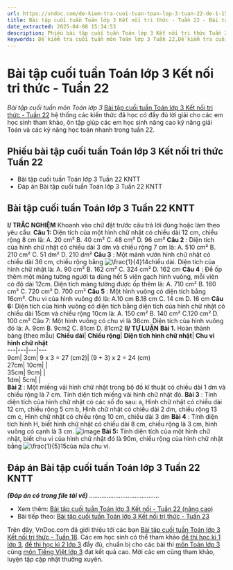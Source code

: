 ```yaml
---
url: https://vndoc.com/de-kiem-tra-cuoi-tuan-toan-lop-3-tuan-22-de-1-152221
title: Bài tập cuối tuần Toán lớp 3 Kết nối tri thức - Tuần 22 - Bài tập cuối tuần môn Toán lớp 3 - VnDoc.com
date_extracted: 2025-04-08 15:34:53
description: Phiếu bài tập cuối tuần Toán lớp 3 Kết nối tri thức Tuần 22 bao gồm lời giải chi tiết cho từng bài tập giúp các em học sinh ôn tập, nâng cao kỹ năng giải Toán lớp 3 của mình.
keywords: Đề kiểm tra cuối tuần môn Toán lớp 3 Tuần 22,Đề kiểm tra cuối tuần môn Toán lớp 3,Bài tập cuối tuần môn Toán lớp 3,giải Toán lớp 3,giải bài tập toán 3,toán lớp 3,bài tập toán lớp 3,giúp tôi giải toán lớp 3,phiếu Bài tập cuối tuần lớp 3,Bài tập cuối tuần lớp 3,Bài tập cuối tuần lớp 3 tuần 22,Phiếu bài tập cuối tuần Toán lớp 3 Kết nối tri thức Tuần 22
---
```


# Bài tập cuối tuần Toán lớp 3 Kết nối tri thức - Tuần 22
 _Bài tập cuối tuần môn Toán lớp 3_
[Bài tập cuối tuần Toán lớp 3 Kết nối tri thức - Tuần 22](<https://vndoc.com/de-kiem-tra-cuoi-tuan-toan-lop-3-tuan-22-de-1-152221>) hệ thống các kiến thức đã học có đầy đủ lời giải cho các em học sinh tham khảo, ôn tập giúp các em học sinh nâng cao kỹ năng giải Toán và các kỹ năng học toán nhanh trong tuần 22.
## **Phiếu bài tập cuối tuần Toán lớp 3 Kết nối tri thức Tuần 22**
  * Bài tập cuối tuần Toán lớp 3 Tuần 22 KNTT
  * Đáp án Bài tập cuối tuần Toán lớp 3 Tuần 22 KNTT

## Bài tập cuối tuần Toán lớp 3 Tuần 22 KNTT
**I/ TRẮC NGHIỆM**
Khoanh vào chữ đặt trước câu trả lời đúng hoặc làm theo yêu cầu:
**Câu 1:** Diện tích của một hình chữ nhật có chiều dài 12 cm, chiều rộng 8 cm là:
A. 20 cm²
B. 40 cm²
C. 48 cm²
D. 96 cm²
**Câu 2** : Diện tích của hình chữ nhật có chiều dài 3 dm và chiều rộng 7 cm là:
A. 510 cm²
B. 210 cm²
C. 51 dm²
D. 210 dm²
**Câu 3** : Một mảnh vườn hình chữ nhật có chiều dài 36 cm, chiều rộng bằng ![\\frac{1}{4}](https://i.vdoc.vn/data/image/blank.png)14chiều dài. Diện tích của hình chữ nhật là:
A. 90 cm²
B. 162 cm²
C. 324 cm²
D. 162 cm
**Câu 4** : Để ốp thêm một mảng tường người ta dùng hết 5 viên gạch hình vuông, mỗi viên có độ dài 12cm. Diện tích mảng tường được ốp thêm là:
A. 710 cm²
B. 160 cm²
C. 720 cm²
D. 700 cm²
**Câu 5** : Một hình vuông có diện tích bằng 16cm². Chu vi của hình vuông đó là:
A.10 cm
B.18 cm
C. 14 cm
D. 16 cm
**Câu 6:** Diện tích của hình vuông có diện tích bằng diện tích của hình chữ nhật có chiều dài 15cm và chiều rộng 10cm là:
A. 150 cm²
B. 140 cm²
C.120 cm²
D. 100 cm²
Câu 7: Một hình vuông có chu vi là 36cm. Diện tích của hình vuông đó là:
A. 9cm
B. 9cm2
C. 81cm
D. 81cm2
**II/ TỰ LUẬN**
**Bài 1.** Hoàn thành bảng \(theo mẫu\)
**Chiều dài**| **Chiều rộng**| **Diện tích hình chữ nhật**| **Chu vi hình chữ nhật**  
---|---|---|---  
9cm| 3cm| 9 x 3 = 27 \(cm2\)| \(9 + 3\) x 2 = 24 \(cm\)  
27cm| 10cm| |   
35cm| 9cm| |   
1dm| 5cm| |   
**Bài 2** : Một miếng vải hình chữ nhật trong bộ đồ kĩ thuật có chiều dài 1 dm và chiều rộng là 7 cm. Tính diện tích miếng vải hình chữ nhật đó.
**Bài 3** : Tính diện tích của hình chữ nhật có các số đo sau:
a, Hình chữ nhật có chiều dài 12 cm, chiều rộng 5 cm
b, Hình chữ nhật có chiều dài 2 dm, chiều rộng 13 cm
c, Hình chữ nhật có chiều rộng 10 cm, chiều dài 3 dm
**Bài 4** : Tính diện tích hình H, biết hình chữ nhật có chiều dài 8 cm, chiều rộng là 3 cm, hình vuông có cạnh là 3 cm.
![image](https://i.vdoc.vn/data/image/2024/01/30/bai-tap-cuoi-tuan-lop-3-mon-toan-ket-noi-tri-thuc-tuan-22-a.png)
**Bài 5:** Tính diện tích của một hình chữ nhật, biết chu vi của hình chữ nhật đó là 90m, chiều rộng của hình chữ nhật bằng ![\\frac{1}{5}](https://i.vdoc.vn/data/image/blank.png)15của nửa chu vi.
## Đáp án Bài tập cuối tuần Toán lớp 3 Tuần 22 KNTT
 _**\(Đáp án có trong file tải về\)**_
_........................................_
  * Xem thêm: [Bài tập cuối tuần Toán lớp 3 Kết nối - Tuần 22 \(nâng cao\)](<https://vndoc.com/phieu-bai-tap-cuoi-tuan-lop-3-mon-toan-nang-cao-tuan-22-226843>)
  * Bài tiếp theo: [Bài tập cuối tuần Toán lớp 3 Kết nối tri thức - Tuần 23](<https://vndoc.com/bai-tap-cuoi-tuan-toan-lop-3-ket-noi-tri-thuc-tuan-23-289326>)

Trên đây, VnDoc.com đã giới thiệu tới các bạn [Bài tập cuối tuần Toán lớp 3 Kết nối tri thức - Tuần 18](<https://vndoc.com/de-kiem-tra-cuoi-tuan-toan-lop-3-tuan-18-de-2-152102>). Các em học sinh có thể tham khảo [đề thi học kì 1 lớp 3](<https://vndoc.com/de-thi-hoc-ki-1-lop3>), [đề thi học kì 2 lớp 3](<https://vndoc.com/de-thi-hoc-ki-2-lop3>) đầy đủ, chuẩn bị cho các bài thi [môn Toán lớp 3](<https://vndoc.com/toan-lop3>) cùng [môn Tiếng Việt lớp 3](<https://vndoc.com/tieng-viet-lop3>) đạt kết quả cao. Mời các em cùng tham khảo, luyện tập cập nhật thường xuyên.
